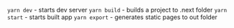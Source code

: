 `yarn dev` - starts dev server
`yarn build` - builds a project to .next folder
`yarn start` - starts built app
`yarn export` - generates static pages to out folder